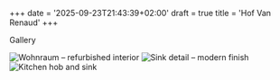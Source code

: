 +++
date = '2025-09-23T21:43:39+02:00'
draft = true
title = 'Hof Van Renaud'
+++



Gallery
<div class="gr-gallery">
  <img src="/img/pakhuis-wohnraum.jpg"   alt="Wohnraum – refurbished interior" loading="lazy">
  <img src="/img/pakhuis-sink.jpg"       alt="Sink detail – modern finish"     loading="lazy">
  <img src="/img/pakhuis-herd-sink.jpg"  alt="Kitchen hob and sink"            loading="lazy">
</div>
